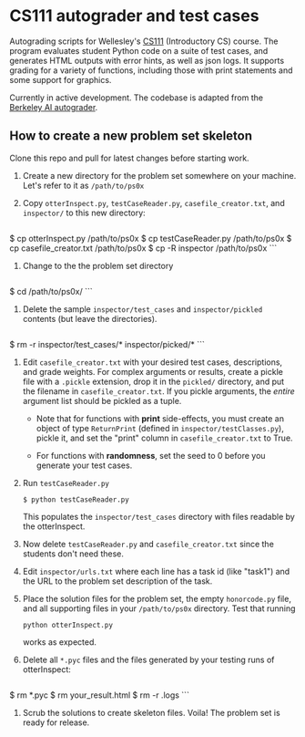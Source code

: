 # CS111 autograder and test cases

Autograding scripts for Wellesley's [CS111](http://cs111.wellesley.edu) (Introductory CS) course. The program evaluates student Python code on a suite of test cases, and generates HTML outputs with error hints, as well as json logs. It supports grading for a variety of functions, including those with print statements and some support for graphics.

Currently in active development. The codebase is adapted from the [Berkeley AI autograder](http://ai.berkeley.edu/).  

## How to create a new problem set skeleton

Clone this repo and pull for latest changes before starting work.

1. Create a new directory for the problem set somewhere on your machine.
Let's refer to it as `/path/to/ps0x`

1. Copy `otterInspect.py`, `testCaseReader.py`, `casefile_creator.txt`, and `inspector/` to this new directory:

    ```
$ cp otterInspect.py /path/to/ps0x
$ cp testCaseReader.py /path/to/ps0x
$ cp casefile_creator.txt /path/to/ps0x
$ cp -R inspector /path/to/ps0x
    ```

1. Change to the the problem set directory

    ```
$ cd /path/to/ps0x/
    ```

1. Delete the sample `inspector/test_cases` and `inspector/pickled` contents (but leave the directories).

    ```
$ rm -r inspector/test_cases/* inspector/picked/*
    ```

1. Edit `casefile_creator.txt` with your desired test cases, descriptions, and grade weights.
For complex arguments or results, create a pickle file with a `.pickle` extension, drop it in the `pickled/` directory, and put the filename in `casefile_creator.txt`.
If you pickle arguments, the *entire* argument list should be pickled as a tuple.

    - Note that for functions with **print** side-effects, you must create an object of type `ReturnPrint` (defined in `inspector/testClasses.py`), pickle it, and set the "print" column in `casefile_creator.txt` to True.

    - For functions with **randomness**, set the seed to 0 before you generate your test cases.

1. Run `testCaseReader.py`

    ```$ python testCaseReader.py```

    This populates the `inspector/test_cases` directory with files readable by the otterInspect.

1. Now delete `testCaseReader.py` and `casefile_creator.txt` since the students don't need these.

1. Edit `inspector/urls.txt` where each line has a task id (like "task1") and the URL to the problem set description of the task.

1. Place the solution files for the problem set, the empty `honorcode.py` file, and all supporting files in your `/path/to/ps0x` directory. Test that running

    ```python otterInspect.py```

    works as expected.

1. Delete all `*.pyc` files and the files generated by your testing runs of otterInspect:

    ```
$ rm *.pyc
$ rm your_result.html
$ rm -r .logs
    ```

1. Scrub the solutions to create skeleton files. Voila! The problem set is ready for release.
